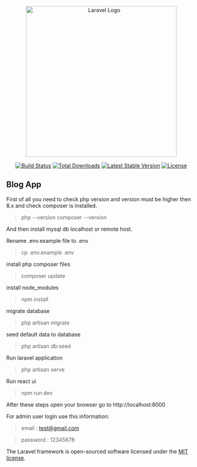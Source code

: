 <p align="center"><a href="https://laravel.com" target="_blank"><img src="https://raw.githubusercontent.com/laravel/art/master/logo-lockup/5%20SVG/2%20CMYK/1%20Full%20Color/laravel-logolockup-cmyk-red.svg" width="400" alt="Laravel Logo"></a></p>

<p align="center">
<a href="https://github.com/laravel/framework/actions"><img src="https://github.com/laravel/framework/workflows/tests/badge.svg" alt="Build Status"></a>
<a href="https://packagist.org/packages/laravel/framework"><img src="https://img.shields.io/packagist/dt/laravel/framework" alt="Total Downloads"></a>
<a href="https://packagist.org/packages/laravel/framework"><img src="https://img.shields.io/packagist/v/laravel/framework" alt="Latest Stable Version"></a>
<a href="https://packagist.org/packages/laravel/framework"><img src="https://img.shields.io/packagist/l/laravel/framework" alt="License"></a>
</p>

## Blog App
First of all you need to check php version and version must be higher then 8.x and check composer is installed.

> php --version 
> composer --version 

And then install mysql db localhost or remote host.

Rename .env.example file to .env
> cp .env.example .env

install php composer files 
> composer update

install node_modules
> npm install

migrate database
> php artisan migrate

seed default data to database
> php artisan db:seed

Run laravel application
> php artisan serve

Run react ui
> npm run dev

After these steps open your browser go to http://localhost:8000

For admin user login use this information:

> email : test@gmail.com

> password : 12345678

The Laravel framework is open-sourced software licensed under the [MIT license](https://opensource.org/licenses/MIT).
